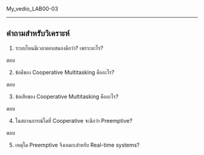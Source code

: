 My_vedio_LAB00-03









---
คำถามสำหรับวิเคราะห์
---
1. ระบบไหนมีเวลาตอบสนองดีกว่า? เพราะอะไร?

ตอบ

2. ข้อดีของ Cooperative Multitasking คืออะไร?

ตอบ

3. ข้อเสียของ Cooperative Multitasking คืออะไร?

ตอบ

4. ในสถานการณ์ใดที่ Cooperative จะดีกว่า Preemptive?

ตอบ

5. เหตุใด Preemptive จึงเหมาะสำหรับ Real-time systems?
